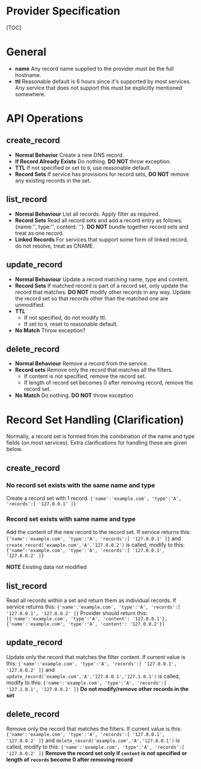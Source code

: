 <h1>Provider Specification</h1>

[TOC]

# General
- **name** Any record name supplied to the provider must be the full hostname.
- **ttl** Reasonable default is 6 hours since it's supported by most services. Any service that does not support this must be explicitly mentioned somewhere.

# API Operations
## create_record
- **Normal Behavior** Create a new DNS record.
- **If Record Already Exists** Do nothing. **DO NOT** throw exception.
- **TTL** If not specified or set to `0`, use reasonable default.
- **Record Sets** If service has provisions for record sets, **DO NOT** remove any existing records in the set.

## list_record
- **Normal Behaviour** List all records. Apply filter as required.
- **Record Sets** Read all record sets and add a record entry as follows:  {name:'', type:'', content: ''}. **DO NOT** bundle together record sets and treat as one record.
- **Linked Records** For services that support some form of linked record, do not resolve, treat as CNAME.

## update_record
- **Normal Behaviour** Update a record matching name, type and content.
- **Record Sets** If matched record is part of a record set, only update the record that matches. **DO NOT** modify other records in any way. Update the record set so that records other than the matched one are unmodified.
- **TTL**
    - If not specified, do not modify ttl.
    - If set to `0`, reset to reasonable default.
- **No Match** Throw exception?

## delete_record
- **Normal Behaviour** Remove a record from the service.
- **Record sets** Remove only the record that matches all the filters. 
    - If content is not specified, remove the record set.
    - If length of record set becomes 0 after removing record, remove the record set.
- **No Match** Do nothing. **DO NOT** throw exception

# Record Set Handling (Clarification)
Normally, a record set is formed from the combination of the name and type fields (on most services). Extra clarifications for handling these are given below.

## create_record
### No record set exists with the same name and type
Create a record set with 1 record.
`{'name':'example.com', 'type':'A', 'records':[ '127.0.0.1' ]}`

### Record set exists with same name and type
Add the content of the new record to the record set.
If service returns this:
`{'name':'example.com', 'type':'A', 'records':[ '127.0.0.1' ]}`
and `create_record('example.com','A','127.0.0.2')` is called, modify to this:
`{'name':'example.com', 'type':'A', 'records':[ '127.0.0.1', '127.0.0.2' ]}`

**NOTE** Existing data not modified

## list_record
Read all records within a set and return them as individual records.
If service returns this:
`{'name':'example.com', 'type':'A', 'records':[ '127.0.0.1', '127.0.0.2' ]}`
Provider should return this:
`[{'name':'example.com', 'type':'A', 'content': '127.0.0.1'},
{'name':'example.com', 'type':'A', 'content': '127.0.0.2'}]`

## update_record
Update only the record that matches the filter content.
If current value is this:
`{'name':'example.com', 'type':'A', 'records':[ '127.0.0.1', '127.0.0.2' ]}`
and `update_record('example.com','A','127.0.0.1','127.1.0.1')` is called, modify to this:
`{'name':'example.com', 'type':'A', 'records':[ '127.1.0.1', '127.0.0.2' ]}`
**Do not modify/remove other records in the set**

## delete_record
Remove only the record that matches the filters.
If current value is this:
`{'name':'example.com', 'type':'A', 'records':[ '127.0.0.1', '127.0.0.2' ]}`
and `delete_record('example.com','A','127.0.0.1')` is called, modify to this:
`{'name':'example.com', 'type':'A', 'records':[ '127.0.0.2' ]}`
**Remove the record set only if `content` is not specified or length of `records` become 0 after removing record**
